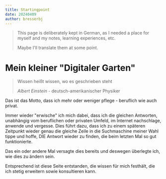 ```yaml
---
title: Startingpoint
date: 20240409
author: bresserbj
---
```


> This page is deliberately kept in German, as I needed a place for myself and my notes, learning experiences, etc.
> 
> Maybe I'll translate them at some point.
 
# Mein kleiner "Digitaler Garten"

> Wissen heißt wissen, wo es geschrieben steht
> 
> *Albert Einstein* - deutsch-amerikanischer Physiker

Das ist das Motto, dass ich mehr oder weniger pflege - beruflich wie auch privat.

Immer wieder "erwische" ich mich dabei, dass ich die gleichen Antworten, unabhängig vom beruflichen oder 
privaten Umfeld, im Internet nachschlage, anwende und vergesse. Dies führt dazu, dass ich zu einem späteren Zeitpunkt
wieder genau die gleiche Zeile in die Suchmaschine meiner Wahl tippe und hoffe, DIE Antwort wieder zu finden, die beim
letzten Mal so gut funktionierte.

Das ein oder andere Mal versagte dies bereits und deswegen überlegte ich, wie dies zu ändern sein.

Entsprechend ist diese Seite entstanden, die wissen für mich festhält, die ich stetig erweitern sowie konsultieren kann.
